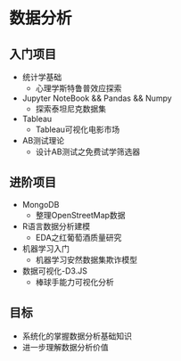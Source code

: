 ﻿# 数据分析

## 入门项目

- 统计学基础
  + 心理学斯特鲁普效应探索
- Jupyter NoteBook && Pandas && Numpy
  + 探索泰坦尼克数据集
- Tableau
  + Tableau可视化电影市场
- AB测试理论
  + 设计AB测试之免费试学筛选器

## 进阶项目

- MongoDB
  + 整理OpenStreetMap数据
- R语言数据分析建模
  + EDA之红葡萄酒质量研究
- 机器学习入门
  + 机器学习安然数据集欺诈模型
- 数据可视化-D3.JS
  + 棒球手能力可视化分析

## 目标

* 系统化的掌握数据分析基础知识
* 进一步理解数据分析价值






